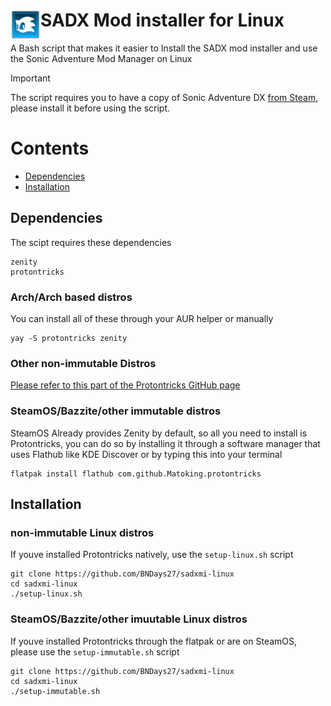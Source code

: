 <h1>
	<img width="48" align="left" src="https://github.com/BNDays27/sadxmi-linux/blob/main/samm.png?raw=true">
	</a>
	SADX Mod installer for Linux
</h1>
A Bash script that makes it easier to Install the SADX mod installer and use the Sonic Adventure Mod Manager on Linux

> [!IMPORTANT]
> The script requires you to have a copy of Sonic Adventure DX [from Steam](https://store.steampowered.com/app/71250/Sonic_Adventure_DX/), please install it before using the script.
# Contents
- [Dependencies](#dependencies)
- [Installation](#installation)

## Dependencies
The scipt requires these dependencies
```
zenity
protontricks
```
### Arch/Arch based distros
You can install all of these through your AUR helper or manually
```
yay -S protontricks zenity
```

### Other non-immutable Distros
[Please refer to this part of the Protontricks GitHub page](https://github.com/Matoking/protontricks?tab=readme-ov-file#pipx)


### SteamOS/Bazzite/other immutable distros
SteamOS Already provides Zenity by default, so all you need to install is Protontricks, you can do so by installing it through a software manager that uses Flathub like KDE Discover or by typing this into your terminal
```
flatpak install flathub com.github.Matoking.protontricks
```

## Installation

### non-immutable Linux distros
If youve installed Protontricks natively, use the `setup-linux.sh` script
```
git clone https://github.com/BNDays27/sadxmi-linux
cd sadxmi-linux
./setup-linux.sh
```
### SteamOS/Bazzite/other imuutable Linux distros
If youve installed Protontricks through the flatpak or are on SteamOS, please use the `setup-immutable.sh` script
```
git clone https://github.com/BNDays27/sadxmi-linux
cd sadxmi-linux
./setup-immutable.sh
```
